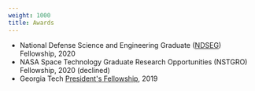 ```yaml
---
weight: 1000
title: Awards
---
```


- National Defense Science and Engineering Graduate ([NDSEG](https://ndseg.sysplus.com/NDSEG/Awardees/FY2020)) Fellowship, 2020
- NASA Space Technology Graduate Research Opportunities (NSTGRO) Fellowship, 2020 (declined)
- Georgia Tech [President's Fellowship](https://grad.gatech.edu/presidents-fellowships), 2019